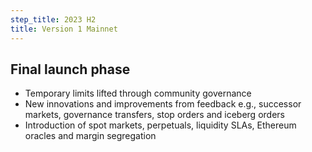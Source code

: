 ```yaml
---
step_title: 2023 H2
title: Version 1 Mainnet
---
```


## Final launch phase

- Temporary limits lifted through community governance
- New innovations and improvements from feedback e.g., successor markets, governance transfers, stop orders and iceberg orders
- Introduction of spot markets, perpetuals, liquidity SLAs, Ethereum oracles and margin segregation
